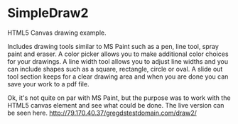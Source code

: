 # SimpleDraw2
HTML5 Canvas drawing example.

Includes drawing tools similar to MS Paint such as a pen, line tool, spray paint and eraser. A color picker allows you to make additional color choices for your drawings. A line width tool allows you to adjust line widths and you can include shapes such as a square, rectangle, circle or oval. A slide out tool section keeps for a clear drawing area and when you are done you can save your work to a pdf file.

Ok, it's not quite on par with MS Paint, but the purpose was to work with the HTML5 canvas element and see what could be done. The live version can be seen here. http://79.170.40.37/gregdstestdomain.com/draw2/



